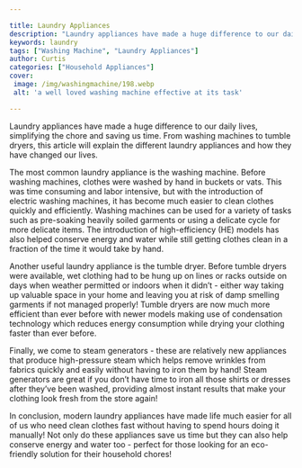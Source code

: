 ```yaml
---

title: Laundry Appliances
description: "Laundry appliances have made a huge difference to our daily lives, simplifying the chore and saving us time. From washing machines...swipe up to find out"
keywords: laundry
tags: ["Washing Machine", "Laundry Appliances"]
author: Curtis
categories: ["Household Appliances"]
cover: 
 image: /img/washingmachine/198.webp
 alt: 'a well loved washing machine effective at its task'

---
```


Laundry appliances have made a huge difference to our daily lives, simplifying the chore and saving us time. From washing machines to tumble dryers, this article will explain the different laundry appliances and how they have changed our lives. 

The most common laundry appliance is the washing machine. Before washing machines, clothes were washed by hand in buckets or vats. This was time consuming and labor intensive, but with the introduction of electric washing machines, it has become much easier to clean clothes quickly and efficiently. Washing machines can be used for a variety of tasks such as pre-soaking heavily soiled garments or using a delicate cycle for more delicate items. The introduction of high-efficiency (HE) models has also helped conserve energy and water while still getting clothes clean in a fraction of the time it would take by hand. 

Another useful laundry appliance is the tumble dryer. Before tumble dryers were available, wet clothing had to be hung up on lines or racks outside on days when weather permitted or indoors when it didn’t - either way taking up valuable space in your home and leaving you at risk of damp smelling garments if not managed properly! Tumble dryers are now much more efficient than ever before with newer models making use of condensation technology which reduces energy consumption while drying your clothing faster than ever before. 

Finally, we come to steam generators - these are relatively new appliances that produce high-pressure steam which helps remove wrinkles from fabrics quickly and easily without having to iron them by hand! Steam generators are great if you don’t have time to iron all those shirts or dresses after they’ve been washed, providing almost instant results that make your clothing look fresh from the store again! 

In conclusion, modern laundry appliances have made life much easier for all of us who need clean clothes fast without having to spend hours doing it manually! Not only do these appliances save us time but they can also help conserve energy and water too - perfect for those looking for an eco-friendly solution for their household chores!
